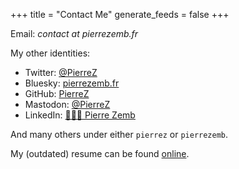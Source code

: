 +++
title = "Contact Me"
generate_feeds = false
+++

Email: _contact at pierrezemb.fr_

My other identities:

* Twitter: [@PierreZ](https://twitter.com/PierreZ?ref=pierrezemb.fr)
* Bluesky: [pierrezemb.fr](https://bsky.app/profile/pierrezemb.fr)
* GitHub: [PierreZ](https://github.com/PierreZ/?ref=pierrezemb.fr)
* Mastodon: [@PierreZ](https://fosstodon.org/@PierreZ)
* LinkedIn: [👨🏻‍💻 Pierre Zemb](https://www.linkedin.com/in/%F0%9F%91%A8%F0%9F%8F%BB%E2%80%8D%F0%9F%92%BB-pierre-zemb-8004125b/)

And many others under either `pierrez` or `pierrezemb`.

My (outdated) resume can be found [online](/cv.pdf).